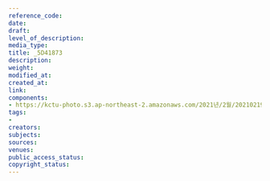 ```yaml
---
reference_code: 
date: 
draft: 
level_of_description: 
media_type: 
title: _5D41873
description: 
weight: 
modified_at: 
created_at: 
link: 
components:
- https://kctu-photo.s3.ap-northeast-2.amazonaws.com/2021년/2월/20210219_백기완+선생+발인.영결식.하관/송승현/_5D41873.jpg
tags:
- 
creators: 
subjects: 
sources: 
venues: 
public_access_status: 
copyright_status: 
---
```

